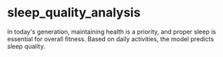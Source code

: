 # sleep_quality_analysis
In today's generation, maintaining health is a priority, and proper sleep is essential for overall fitness. Based on daily activities, the model predicts sleep quality.
